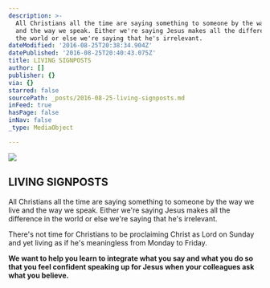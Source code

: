 ```yaml
---
description: >-
  All Christians all the time are saying something to someone by the way we live
  and the way we speak. Either we're saying Jesus makes all the difference in
  the world or else we're saying that he's irrelevant.
dateModified: '2016-08-25T20:38:34.904Z'
datePublished: '2016-08-25T20:40:43.075Z'
title: LIVING SIGNPOSTS
author: []
publisher: {}
via: {}
starred: false
sourcePath: _posts/2016-08-25-living-signposts.md
inFeed: true
hasPage: false
inNav: false
_type: MediaObject

---
```

![](https://the-grid-user-content.s3-us-west-2.amazonaws.com/ab23b719-31f8-4f22-9129-391c359fdd6e.jpg)

## **LIVING SIGNPOSTS**

All Christians all the time are saying something to someone by the way we live and the way we speak. Either we're saying Jesus makes all the difference in the world or else we're saying that he's irrelevant.

There's not time for Christians to be proclaiming Christ as Lord on Sunday and yet living as if he's meaningless from Monday to Friday.

**We want to help you learn to integrate what you say and what you do so that you feel confident speaking up for Jesus when your colleagues ask what you believe.**